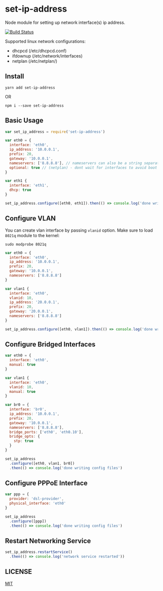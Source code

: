 # set-ip-address
Node module for setting up network interface(s) ip address.

[![Build Status](https://travis-ci.com/adonespitogo/node-set-ip-address.svg?branch=master)](https://travis-ci.com/adonespitogo/node-set-ip-address)

Supported linux network configurations:
 - dhcpcd (/etc/dhcpcd.conf)
 - ifdownup (/etc/network/interfaces)
 - netplan (/etc/netplan/)
 
Install
---

```
yarn add set-ip-address
```

OR


```
npm i --save set-ip-address
```

Basic Usage
---

```js
var set_ip_address = require('set-ip-address')
```

```js
var eth0 = {
  interface: 'eth0',
  ip_address: '10.0.0.1',
  prefix: 20,
  gateway: '10.0.0.1',
  nameservers: ['8.8.8.8'], // nameservers can also be a string separated by space/comma, ex: `"1.1.1.1, 8.8.8.8 8.8.4.4"`
  optional: true // (netplan) - dont wait for interfaces to avoid boot delay
}

var eth1 {
  interface: 'eth1',
  dhcp: true
}

set_ip_address.configure([eth0, eth1]).then(() => console.log('done writing config files')

```

Configure VLAN
---

You can create vlan interface by passing `vlanid` option. Make sure to load `8021q` module to the kernel:

```
sudo modprobe 8021q
```

```js
var eth0 = {
  interface: 'eth0',
  ip_address: '10.0.0.1',
  prefix: 20,
  gateway: '10.0.0.1',
  nameservers: ['8.8.8.8']
}

var vlan1 {
  interface: 'eth0',
  vlanid: 10,
  ip_address: '20.0.0.1',
  prefix: 20,
  gateway: '20.0.0.1',
  nameservers: ['8.8.8.8']
}

set_ip_address.configure([eth0, vlan1]).then(() => console.log('done writing config files')

```

Configure Bridged Interfaces
---

```js
var eth0 = {
  interface: 'eth0',
  manual: true
}

var vlan1 {
  interface: 'eth0',
  vlanid: 10,
  manual: true
}

var br0 = {
  interface: 'br0',
  ip_address: '10.0.0.1',
  prefix: 20,
  gateway: '10.0.0.1',
  nameservers: ['8.8.8.8'],
  bridge_ports: ['eth0', 'eth0.10'],
  bridge_opts: {
    stp: true
  }
}

set_ip_address
  .configure([eth0, vlan1, br0])
  .then(() => console.log('done writing config files')
```

Configure PPPoE Interface
---

```js
var ppp = {
  provider: 'dsl-provider',
  physical_interface: 'eth0'
}

set_ip_address
  .configure([ppp])
  .then(() => console.log('done writing config files')

```

Restart Networking Service
---

```js
set_ip_address.restartService()
  .then(() => console.log('network service restarted'))
```

LICENSE
---

[MIT](LICENSE)

